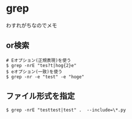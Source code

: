 # grep
わすれがちなのでメモ

## or検索

```
# Eオプション(正規表現)を使う
$ grep -nrE "tes?t|hog{2}e"
$ eオプション(一致)を使う
$ grep -nr -e "test" -e "hoge"
```

## ファイル形式を指定

```
$ grep -nrE "testtest|test" .  --include=\*.py
```

